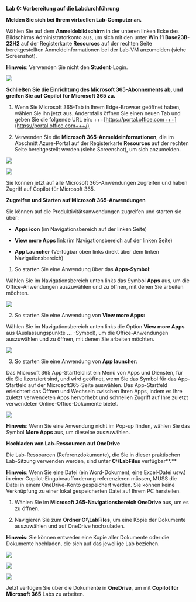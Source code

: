 **Lab 0: Vorbereitung auf die Labdurchführung**

**Melden Sie sich bei Ihrem virtuellen Lab-Computer an.**

Wählen Sie auf dem **Anmeldebildschirm** in der unteren linken Ecke des
Bildschirms Administratorkonto aus, um sich mit den unter **Win 11
Base23B-22H2** auf der Registerkarte **Resources** auf der rechten Seite
bereitgestellten Anmeldeinformationen bei der Lab-VM anzumelden (siehe
Screenshot).

**Hinweis**: Verwenden Sie nicht den **Student**-Login.

![](./media/image1.png)

**Schließen Sie die Einrichtung des Microsoft 365-Abonnements ab, und
greifen Sie auf Copilot für Microsoft 365 zu.**

1.  Wenn Sie Microsoft 365-Tab in Ihrem Edge-Browser geöffnet haben,
    wählen Sie ihn jetzt aus. Andernfalls öffnen Sie einen neuen Tab und
    geben Sie die folgende URL ein:
    +++[https://portal.office.com+++](https://portal.office.com+++/)

2.  Verwenden Sie die **Microsoft 365-Anmeldeinformationen**, die im
    Abschnitt Azure-Portal auf der Registerkarte **Resources** auf der
    rechten Seite bereitgestellt werden (siehe Screenshot), um sich
    anzumelden.

![](./media/image2.png)

![](./media/image3.png)

Sie können jetzt auf alle Microsoft 365-Anwendungen zugreifen und haben
Zugriff auf Copilot für Microsoft 365.

**Zugreifen und Starten auf Microsoft 365-Anwendungen**

Sie können auf die Produktivitätsanwendungen zugreifen und starten sie
über:

- **Apps icon** (im Navigationsbereich auf der linken Seite)

- **View more Apps** link (im Navigationsbereich auf der linken Seite)

- **App Launcher** (Verfügbar oben links direkt über dem linken
  Navigationsbereich)

1.  So starten Sie eine Anwendung über das **Apps-Symbol**:

Wählen Sie im Navigationsbereich unten links das Symbol **Apps** aus, um
die Office-Anwendungen auszuwählen und zu öffnen, mit denen Sie arbeiten
möchten.

![](./media/image4.png)

2.  So starten Sie eine Anwendung von **View more Apps:**

Wählen Sie im Navigationsbereich unten links die Option **View more
Apps** aus (Auslassungspunkte **...** -Symbol), um die
Office-Anwendungen auszuwählen und zu öffnen, mit denen Sie arbeiten
möchten.

![](./media/image5.png)

3.  So starten Sie eine Anwendung von **App launcher**:

Das Microsoft 365 App-Startfeld ist ein Menü von Apps und Diensten, für
die Sie lizenziert sind, und wird geöffnet, wenn Sie das Symbol für das
App-Startfeld auf der Microsoft365-Seite auswählen. Das App-Startfeld
erleichtert das Öffnen und Wechseln zwischen Ihren Apps, indem es Ihre
zuletzt verwendeten Apps hervorhebt und schnellen Zugriff auf Ihre
zuletzt verwendeten Online-Office-Dokumente bietet.

![](./media/image6.png)

**Hinweis**: Wenn Sie eine Anwendung nicht im Pop-up finden, wählen Sie
das Symbol **More Apps** aus, um dieselbe auszuwählen.

**Hochladen von Lab-Ressourcen auf OneDrive**

Die Lab-Ressourcen (Referenzdokumente), die Sie in dieser praktischen
Lab-Sitzung verwenden werden, sind unter **C:\LabFiles** verfügbar**.**

**Hinweis**: Wenn Sie eine Datei (ein Word-Dokument, eine Excel-Datei
usw.) in einer Copilot-Eingabeaufforderung referenzieren müssen, MUSS
die Datei in einem OneDrive-Konto gespeichert werden. Sie können keine
Verknüpfung zu einer lokal gespeicherten Datei auf Ihrem PC herstellen.

1.  Wählen Sie im **Microsoft 365-Navigationsbereich OneDrive** aus, um
    es zu öffnen.

2.  Navigieren Sie zum **Ordner C:\LabFiles**, um eine Kopie der
    Dokumente auszuwählen und auf OneDrive hochzuladen.

**Hinweis**: Sie können entweder eine Kopie aller Dokumente oder die
Dokumente hochladen, die sich auf das jeweilige Lab beziehen.

![](./media/image7.png)

![](./media/image8.png)

![](./media/image9.png)

Jetzt verfügen Sie über die Dokumente in **OneDrive**, um mit **Copilot
für Microsoft 365** Labs zu arbeiten.
